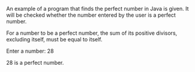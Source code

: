 An example of a program that finds the perfect number in Java is given. It will be checked whether the number entered by the user is a perfect number.

For a number to be a perfect number, the sum of its positive divisors, excluding itself, must be equal to itself.

Enter a number: 28

28 is a perfect number.